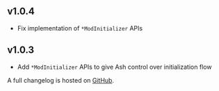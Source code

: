 ## v1.0.4
- Fix implementation of `*ModInitializer` APIs

## v1.0.3
- Add `*ModInitializer` APIs to give Ash control over initialization flow

A full changelog is hosted on [GitHub](https://github.com/Trikzon/ash-api/blob/1.19.4/CHANGELOG.md).

